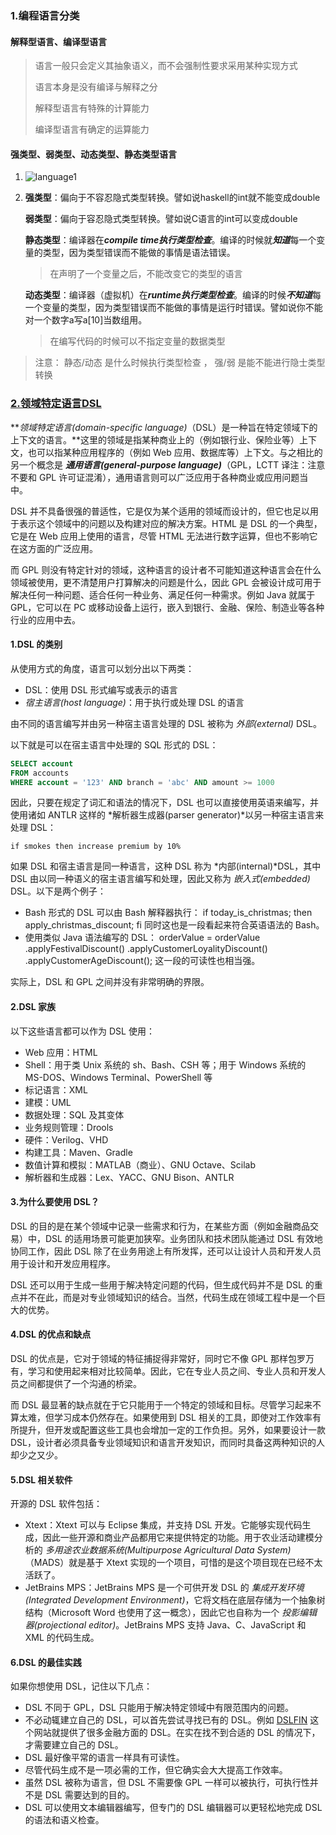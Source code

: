 ###  1.编程语言分类

#### 解释型语言、编译型语言

> 语言一般只会定义其抽象语义，而不会强制性要求采用某种实现方式
>
> 语言本身是没有编译与解释之分
>
> 解释型语言有特殊的计算能力
>
> 编译型语言有确定的运算能力

#### 强类型、弱类型、动态类型、静态类型语言

1. ![language1](../../image/language1.jpg)

2. **强类型**：偏向于不容忍隐式类型转换。譬如说haskell的int就不能变成double

   **弱类型**：偏向于容忍隐式类型转换。譬如说C语言的int可以变成double

   **静态类型**：编译器在***compile time执行类型检查***。编译的时候就***知道***每一个变量的类型，因为类型错误而不能做的事情是语法错误。

   > 在声明了一个变量之后，不能改变它的类型的语言

   **动态类型**：编译器（虚拟机）在***runtime执行类型检查***。编译的时候***不知道***每一个变量的类型，因为类型错误而不能做的事情是运行时错误。譬如说你不能对一个数字a写a[10]当数组用。

   > 在编写代码的时候可以不指定变量的数据类型

> 注意： 静态/动态 是什么时候执行类型检查   ，  强/弱 是能不能进行隐士类型转换

### [2.领域特定语言DSL](https://en.wikipedia.org/wiki/Domain-specific_language)

***领域特定语言(domain-specific language)*（DSL）是一种旨在特定领域下的上下文的语言。**这里的领域是指某种商业上的（例如银行业、保险业等）上下文，也可以指某种应用程序的（例如 Web 应用、数据库等）上下文。与之相比的另一个概念是 ***通用语言(general-purpose language)***（GPL，LCTT 译注：注意不要和 GPL 许可证混淆），通用语言则可以广泛应用于各种商业或应用问题当中。

DSL 并不具备很强的普适性，它是仅为某个适用的领域而设计的，但它也足以用于表示这个领域中的问题以及构建对应的解决方案。HTML 是 DSL 的一个典型，它是在 Web 应用上使用的语言，尽管 HTML 无法进行数字运算，但也不影响它在这方面的广泛应用。

而 GPL 则没有特定针对的领域，这种语言的设计者不可能知道这种语言会在什么领域被使用，更不清楚用户打算解决的问题是什么，因此 GPL 会被设计成可用于解决任何一种问题、适合任何一种业务、满足任何一种需求。例如 Java 就属于 GPL，它可以在 PC 或移动设备上运行，嵌入到银行、金融、保险、制造业等各种行业的应用中去。

#### 1.DSL 的类别

从使用方式的角度，语言可以划分出以下两类：

- DSL：使用 DSL 形式编写或表示的语言
- *宿主语言(host language)*：用于执行或处理 DSL 的语言

由不同的语言编写并由另一种宿主语言处理的 DSL 被称为 *外部(external)* DSL。

以下就是可以在宿主语言中处理的 SQL 形式的 DSL：

```sql
SELECT account
FROM accounts
WHERE account = '123' AND branch = 'abc' AND amount >= 1000
```

因此，只要在规定了词汇和语法的情况下，DSL 也可以直接使用英语来编写，并使用诸如 ANTLR 这样的 *解析器生成器(parser generator)*以另一种宿主语言来处理 DSL：

```
if smokes then increase premium by 10%
```

如果 DSL 和宿主语言是同一种语言，这种 DSL 称为 *内部(internal)*DSL，其中 DSL 由以同一种语义的宿主语言编写和处理，因此又称为 *嵌入式(embedded)* DSL。以下是两个例子：

- Bash 形式的 DSL 可以由 Bash 解释器执行：
  if today_is_christmas; then apply_christmas_discount; fi
  同时这也是一段看起来符合英语语法的 Bash。
- 使用类似 Java 语法编写的 DSL：
  orderValue = orderValue
  .applyFestivalDiscount()
  .applyCustomerLoyalityDiscount()
  .applyCustomerAgeDiscount();
  这一段的可读性也相当强。

实际上，DSL 和 GPL 之间并没有非常明确的界限。

#### 2.DSL 家族

以下这些语言都可以作为 DSL 使用：

- Web 应用：HTML
- Shell：用于类 Unix 系统的 sh、Bash、CSH 等；用于 Windows 系统的 MS-DOS、Windows Terminal、PowerShell 等
- 标记语言：XML
- 建模：UML
- 数据处理：SQL 及其变体
- 业务规则管理：Drools
- 硬件：Verilog、VHD
- 构建工具：Maven、Gradle
- 数值计算和模拟：MATLAB（商业）、GNU Octave、Scilab
- 解析器和生成器：Lex、YACC、GNU Bison、ANTLR

#### 3.为什么要使用 DSL？

DSL 的目的是在某个领域中记录一些需求和行为，在某些方面（例如金融商品交易）中，DSL 的适用场景可能更加狭窄。业务团队和技术团队能通过 DSL 有效地协同工作，因此 DSL 除了在业务用途上有所发挥，还可以让设计人员和开发人员用于设计和开发应用程序。

DSL 还可以用于生成一些用于解决特定问题的代码，但生成代码并不是 DSL 的重点并不在此，而是对专业领域知识的结合。当然，代码生成在领域工程中是一个巨大的优势。

#### 4.DSL 的优点和缺点

DSL 的优点是，它对于领域的特征捕捉得非常好，同时它不像 GPL 那样包罗万有，学习和使用起来相对比较简单。因此，它在专业人员之间、专业人员和开发人员之间都提供了一个沟通的桥梁。

而 DSL 最显著的缺点就在于它只能用于一个特定的领域和目标。尽管学习起来不算太难，但学习成本仍然存在。如果使用到 DSL 相关的工具，即使对工作效率有所提升，但开发或配置这些工具也会增加一定的工作负担。另外，如果要设计一款 DSL，设计者必须具备专业领域知识和语言开发知识，而同时具备这两种知识的人却少之又少。

#### 5.DSL 相关软件

开源的 DSL 软件包括：

- Xtext：Xtext 可以与 Eclipse 集成，并支持 DSL 开发。它能够实现代码生成，因此一些开源和商业产品都用它来提供特定的功能。用于农业活动建模分析的 *多用途农业数据系统(Multipurpose Agricultural Data System)*（MADS）就是基于 Xtext 实现的一个项目，可惜的是这个项目现在已经不太活跃了。
- JetBrains MPS：JetBrains MPS 是一个可供开发 DSL 的 *集成开发环境(Integrated Development Environment)*，它将文档在底层存储为一个抽象树结构（Microsoft Word 也使用了这一概念），因此它也自称为一个 *投影编辑器(projectional editor)*。JetBrains MPS 支持 Java、C、JavaScript 和 XML 的代码生成。

#### 6.DSL 的最佳实践

如果你想使用 DSL，记住以下几点：

- DSL 不同于 GPL，DSL 只能用于解决特定领域中有限范围内的问题。
- 不必动辄建立自己的 DSL，可以首先尝试寻找已有的 DSL。例如 [DSLFIN](https://link.zhihu.com/?target=http%3A//www.dslfin.org/resources.html) 这个网站就提供了很多金融方面的 DSL。在实在找不到合适的 DSL 的情况下，才需要建立自己的 DSL。
- DSL 最好像平常的语言一样具有可读性。
- 尽管代码生成不是一项必需的工作，但它确实会大大提高工作效率。
- 虽然 DSL 被称为语言，但 DSL 不需要像 GPL 一样可以被执行，可执行性并不是 DSL 需要达到的目的。
- DSL 可以使用文本编辑器编写，但专门的 DSL 编辑器可以更轻松地完成 DSL 的语法和语义检查。





































































